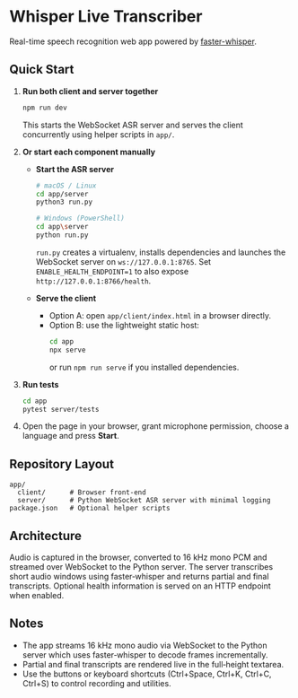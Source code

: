 # Whisper Live Transcriber

Real-time speech recognition web app powered by [faster-whisper](https://github.com/guillaumekln/faster-whisper).

## Quick Start

1. **Run both client and server together**

   ```bash
   npm run dev
   ```

   This starts the WebSocket ASR server and serves the client concurrently using helper scripts in `app/`.

2. **Or start each component manually**

   - **Start the ASR server**

     ```bash
     # macOS / Linux
     cd app/server
     python3 run.py
     
     # Windows (PowerShell)
     cd app\server
     python run.py
     ```

     `run.py` creates a virtualenv, installs dependencies and launches the WebSocket server on `ws://127.0.0.1:8765`.
     Set `ENABLE_HEALTH_ENDPOINT=1` to also expose `http://127.0.0.1:8766/health`.

   - **Serve the client**
     - Option A: open `app/client/index.html` in a browser directly.
     - Option B: use the lightweight static host:
       ```bash
       cd app
       npx serve
       ```
       or run `npm run serve` if you installed dependencies.

3. **Run tests**

   ```bash
   cd app
   pytest server/tests
   ```

4. Open the page in your browser, grant microphone permission, choose a language and press **Start**.

## Repository Layout

```
app/
  client/      # Browser front-end
  server/      # Python WebSocket ASR server with minimal logging
package.json   # Optional helper scripts
```

## Architecture

Audio is captured in the browser, converted to 16 kHz mono PCM and streamed over WebSocket
to the Python server. The server transcribes short audio windows using faster‑whisper and
returns partial and final transcripts. Optional health information is served on an HTTP
endpoint when enabled.

## Notes

- The app streams 16 kHz mono audio via WebSocket to the Python server which uses faster‑whisper to decode frames incrementally.
- Partial and final transcripts are rendered live in the full‑height textarea.
- Use the buttons or keyboard shortcuts (Ctrl+Space, Ctrl+K, Ctrl+C, Ctrl+S) to control recording and utilities.
